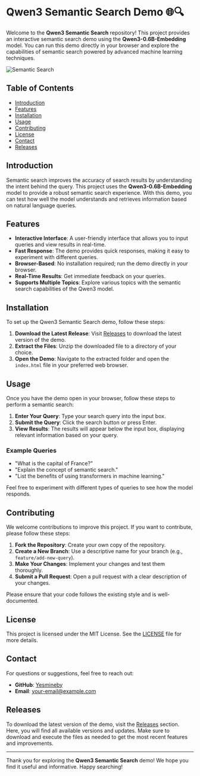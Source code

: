 # Qwen3 Semantic Search Demo 🌐🔍

Welcome to the **Qwen3 Semantic Search** repository! This project provides an interactive semantic search demo using the **Qwen3-0.6B-Embedding** model. You can run this demo directly in your browser and explore the capabilities of semantic search powered by advanced machine learning techniques.

![Semantic Search](https://img.shields.io/badge/Semantic%20Search-Interactive-brightgreen)

## Table of Contents

- [Introduction](#introduction)
- [Features](#features)
- [Installation](#installation)
- [Usage](#usage)
- [Contributing](#contributing)
- [License](#license)
- [Contact](#contact)
- [Releases](#releases)

## Introduction

Semantic search improves the accuracy of search results by understanding the intent behind the query. This project uses the **Qwen3-0.6B-Embedding** model to provide a robust semantic search experience. With this demo, you can test how well the model understands and retrieves information based on natural language queries.

## Features

- **Interactive Interface**: A user-friendly interface that allows you to input queries and view results in real-time.
- **Fast Response**: The demo provides quick responses, making it easy to experiment with different queries.
- **Browser-Based**: No installation required; run the demo directly in your browser.
- **Real-Time Results**: Get immediate feedback on your queries.
- **Supports Multiple Topics**: Explore various topics with the semantic search capabilities of the Qwen3 model.

## Installation

To set up the Qwen3 Semantic Search demo, follow these steps:

1. **Download the Latest Release**: Visit [Releases](https://github.com/Yesmineby/qwen3-semantic-search/releases) to download the latest version of the demo.
2. **Extract the Files**: Unzip the downloaded file to a directory of your choice.
3. **Open the Demo**: Navigate to the extracted folder and open the `index.html` file in your preferred web browser.

## Usage

Once you have the demo open in your browser, follow these steps to perform a semantic search:

1. **Enter Your Query**: Type your search query into the input box.
2. **Submit the Query**: Click the search button or press Enter.
3. **View Results**: The results will appear below the input box, displaying relevant information based on your query.

### Example Queries

- "What is the capital of France?"
- "Explain the concept of semantic search."
- "List the benefits of using transformers in machine learning."

Feel free to experiment with different types of queries to see how the model responds.

## Contributing

We welcome contributions to improve this project. If you want to contribute, please follow these steps:

1. **Fork the Repository**: Create your own copy of the repository.
2. **Create a New Branch**: Use a descriptive name for your branch (e.g., `feature/add-new-query`).
3. **Make Your Changes**: Implement your changes and test them thoroughly.
4. **Submit a Pull Request**: Open a pull request with a clear description of your changes.

Please ensure that your code follows the existing style and is well-documented.

## License

This project is licensed under the MIT License. See the [LICENSE](LICENSE) file for more details.

## Contact

For questions or suggestions, feel free to reach out:

- **GitHub**: [Yesmineby](https://github.com/Yesmineby)
- **Email**: your-email@example.com

## Releases

To download the latest version of the demo, visit the [Releases](https://github.com/Yesmineby/qwen3-semantic-search/releases) section. Here, you will find all available versions and updates. Make sure to download and execute the files as needed to get the most recent features and improvements.

---

Thank you for exploring the **Qwen3 Semantic Search** demo! We hope you find it useful and informative. Happy searching!